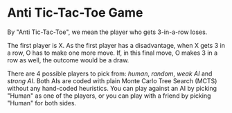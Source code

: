 # Anti Tic-Tac-Toe Game

By "Anti Tic-Tac-Toe", we mean the player who gets 3-in-a-row loses.

The first player is X. As the first player has a disadvantage, when X gets 3 in a row, O has to make one more move. If, in this final move, O makes 3 in a row as well, the outcome would be a draw.

There are 4 possible players to pick from: _human_, _random_, _weak AI_ and _strong AI_. Both AIs are coded with plain Monte Carlo Tree Search (MCTS) without any hand-coded heuristics. You can play against an AI by picking "Human" as one of the players, or you can play with a friend by picking "Human" for both sides.
